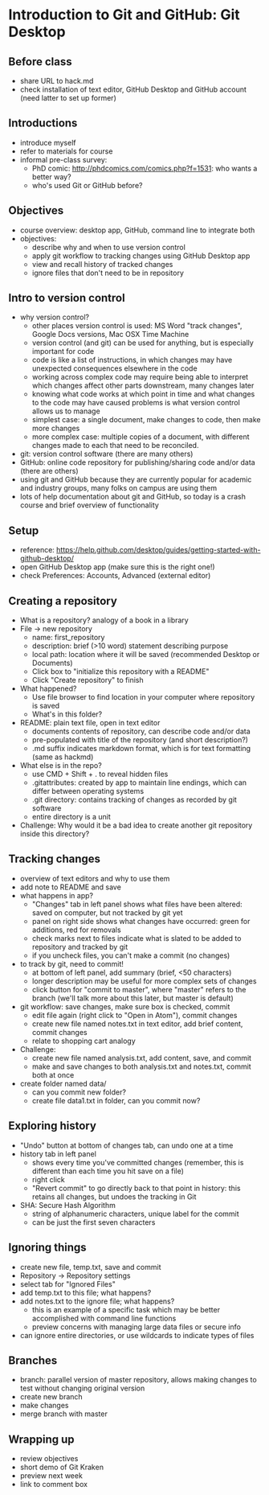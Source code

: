 # Introduction to Git and GitHub: Git Desktop

## Before class

* share URL to hack.md
* check installation of text editor, GitHub Desktop and GitHub account (need latter to set up former)

## Introductions

* introduce myself
* refer to materials for course
* informal pre-class survey:
	* PhD comic: http://phdcomics.com/comics.php?f=1531: who wants a better way?
	* who's used Git or GitHub before?

## Objectives

* course overview: desktop app, GitHub, command line to integrate both
* objectives:
	* describe why and when to use version control
	* apply git workflow to tracking changes using GitHub Desktop app
	* view and recall history of tracked changes
	* ignore files that don't need to be in repository


## Intro to version control

* why version control?
	* other places version control is used: MS Word "track changes", Google Docs versions, Mac OSX Time Machine
	* version control (and git) can be used for anything, but is especially important for code
	* code is like a list of instructions, in which changes may have unexpected consequences elsewhere in the code
	* working across complex code may require being able to interpret which changes affect other parts downstream, many changes later
	* knowing what code works at which point in time and what changes to the code may have caused problems is what version control allows us to manage
	* simplest case: a single document, make changes to code, then make more changes
	* more complex case: multiple copies of a document, with different changes made to each that need to be reconciled.
* git: version control software (there are many others)
* GitHub: online code repository for publishing/sharing code and/or data (there are others)
* using git and GitHub because they are currently popular for academic and industry groups, many folks on campus are using them
* lots of help documentation about git and GitHub, so today is a crash course and brief overview of functionality


## Setup

* reference: https://help.github.com/desktop/guides/getting-started-with-github-desktop/
* open GitHub Desktop app (make sure this is the right one!)
* check Preferences: Accounts, Advanced (external editor)


## Creating a repository

* What is a repository? analogy of a book in a library
* File -> new repository
	* name: first_repository
	* description: brief (>10 word) statement describing purpose
	* local path: location where it will be saved (recommended Desktop or Documents)
	* Click box to "initialize this repository with a README"
	* Click "Create repository" to finish
* What happened?
	* Use file browser to find location in your computer where repository is saved
	* What's in this folder?
* README: plain text file, open in text editor
	* documents contents of repository, can describe code and/or data
	* pre-populated with title of the repository (and short description?)
	* .md suffix indicates markdown format, which is for text formatting (same as hackmd)
* What else is in the repo?
	* use CMD + Shift + . to reveal hidden files
	* .gitattributes: created by app to maintain line endings, which can differ between operating systems
	* .git directory: contains tracking of changes as recorded by git software
	* entire directory is a unit
* Challenge: Why would it be a bad idea to create another git repository inside this directory?


## Tracking changes

* overview of text editors and why to use them
* add note to README and save
* what happens in app?
	* "Changes" tab in left panel shows what files have been altered: saved on computer, but not tracked by git yet
	* panel on right side shows what changes have occurred: green for additions, red for removals
	* check marks next to files indicate what is slated to be added to repository and tracked by git
	* if you uncheck files, you can't make a commit (no changes)
* to track by git, need to commit!
	* at bottom of left panel, add summary (brief, <50 characters)
	* longer description may be useful for more complex sets of changes
	* click button for "commit to master", where "master" refers to the branch (we'll talk more about this later, but master is default)
* git workflow: save changes, make sure box is checked, commit
	* edit file again (right click to "Open in Atom"), commit changes
	* create new file named notes.txt in text editor, add brief content, commit changes
	* relate to shopping cart analogy
* Challenge:
	* create new file named analysis.txt, add content, save, and commit
	* make and save changes to both analysis.txt and notes.txt, commit both at once
* create folder named data/
	* can you commit new folder?
	* create file data1.txt in folder, can you commit now?


## Exploring history

* "Undo" button at bottom of changes tab, can undo one at a time
* history tab in left panel
	* shows every time you've committed changes (remember, this is different than each time you hit save on a file)
	* right click
	* "Revert commit" to go directly back to that point in history: this retains all changes, but undoes the tracking in Git
* SHA: Secure Hash Algorithm
	* string of alphanumeric characters, unique label for the commit
	* can be just the first seven characters


## Ignoring things

* create new file, temp.txt, save and commit
* Repository -> Repository settings
* select tab for "Ignored Files"
* add temp.txt to this file; what happens?
* add notes.txt to the ignore file; what happens?
	* this is an example of a specific task which may be better accomplished with command line functions
	* preview concerns with managing large data files or secure info
* can ignore entire directories, or use wildcards to indicate types of files


## Branches
* branch: parallel version of master repository, allows making changes to test without changing original version
* create new branch
* make changes
* merge branch with master


## Wrapping up

* review objectives
* short demo of Git Kraken
* preview next week
* link to comment box
